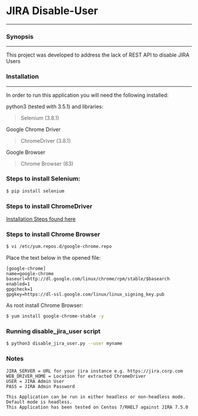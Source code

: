 # JIRA Disable-User
***
### Synopsis
---
This project was developed to address the lack of REST API to disable JIRA Users

### Installation
---
In order to run this application you will need the following installed:

python3 (tested with 3.5.1) and libraries:

> Selenium (3.8.1)

Google Chrome Driver

> ChromeDriver (3.8.1)

Google Browser

> Chrome Browser (63)

### Steps to install Selenium:
```sh
$ pip install selenium
```

### Steps to install ChromeDriver

[Installation Steps found here](https://sites.google.com/a/chromium.org/chromedriver/downloads)

### Steps to install Chrome Browser
```sh
$ vi /etc/yum.repos.d/google-chrome.repo
```
Place the text below in the opened file:
```
[google-chrome]
name=google-chrome
baseurl=http://dl.google.com/linux/chrome/rpm/stable/$basearch
enabled=1
gpgcheck=1
gpgkey=https://dl-ssl.google.com/linux/linux_signing_key.pub
```

As root install Chrome Browser:
```sh
$ yum install google-chrome-stable -y
```

### Running disable_jira_user script
```sh
$ python3 disable_jira_user.py --user myname
```

### Notes
```
JIRA_SERVER = URL for your jira instance e.g. https://jira.corp.com
WEB_DRIVER_HOME = Location for extracted ChromeDriver
USER = JIRA Admin User
PASS = JIRA Admin Password

This Application can be run in either headless or non-headless mode. Default mode is headless.
This Application has been tested on Centos 7/RHEL7 against JIRA 7.5.0
```